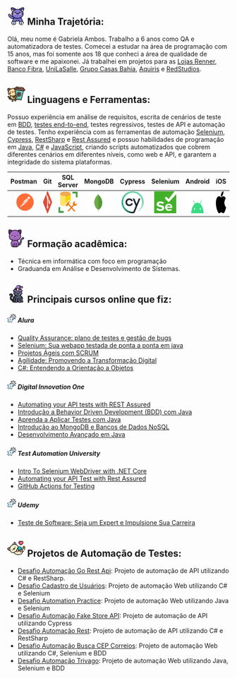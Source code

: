 ## <img src="/icons/gato (3).png" width="40" height="40"> Minha Trajetória:                 
Olá, meu nome é Gabriela Ambos. 
Trabalho a 6 anos como QA e automatizadora de testes. Comecei a estudar na área de programação com 15 anos, mas foi somente aos 18 que conheci a área de qualidade de software e me apaixonei.
Já trabalhei em projetos para as [Lojas Renner](https://www.lojasrennersa.com.br/), [Banco Fibra](https://bancofibra.com.br/), [UniLaSalle](https://www.unilasalle.edu.br/canoas), [Grupo Casas Bahia](https://ri.grupocasasbahia.com.br/), [Aquiris](https://www.aquiris.com.br/) e [RedStudios](https://redstudios.com.br/).


## <img src="/icons/gatinha.png" width="40" height="40">  Linguagens e Ferramentas:
Possuo experiência em análise de requisitos, escrita de cenários de teste em [BDD](https://www.objective.com.br/insights/bdd/), [testes end-to-end](https://circleci.com/blog/what-is-end-to-end-testing/), testes regressivos, testes de API e automação de testes. 
Tenho experiência com as ferramentas de automação [Selenium](https://www.selenium.dev/documentation/webdriver/), [Cypress](https://www.cypress.io/), [RestSharp](https://restsharp.dev/) e [Rest Assured](https://rest-assured.io/) e possuo habilidades de programação em [Java](https://www.java.com/en/), [C#](https://dotnet.microsoft.com/pt-br/languages/csharp) e [JavaScript](https://www.w3schools.com/js/), criando scripts automatizados que cobrem diferentes cenários em diferentes níveis, como web e API, e garantem a integridade do sistema plataformas.

Postman    | Git      | SQL Server | MongoDB  | Cypress | Selenium  | Android  | iOS | Unreal | Cucumber |
:---------:| :------: | :----------: | :-------: | :-----------: | :-------:| :-------:| :-----: | :-------: | :-------:|
<img src="/icons/postman.svg" width="50" height="50"> | <img src="/icons/git-icon.svg" width="50" height="50"> | <img src="/icons/sql-server.webp" width="50" height="50"> | <img src="/icons/mongodb-icon-1.svg" width="50" height="50"> | <img src="/icons/cypress-1.svg" width="50" height="50"> | <img src="/icons/Selenium_Logo.png" width="50" height="50"> | <img src="/icons/android-4.svg" width="50" height="50"> | <img src="/icons/apple-14.svg" width="50" height="50"> | <img src="/icons/unreal-1.svg" width="50" height="50"> |  <img src="/icons/cucumber.svg" width="50" height="50"> |

## <img src="/icons/gato.png" width="40" height="40"> Formação acadêmica:
* Técnica em informática com foco em programação <br>
* Graduanda em Análise e Desenvolvimento de Sistemas.

## <img src="/icons/gato-preto (2).png" width="40" height="40"> Principais cursos online que fiz:

##### <img src="/icons/clicker-do-mouse.png" width="20" height="20"> Alura
* [Quality Assurance: plano de testes e gestão de bugs](https://cursos.alura.com.br/user/gabriela-ambos/course/quality-assurance-plano-testes-gestao-bugs/formalCertificate)
* [Selenium: Sua webapp testada de ponta a ponta em java](https://cursos.alura.com.br/user/gabrielaambos/course/selenium/formalCertificate)
* [Projetos Ágeis com SCRUM](https://www.dio.me/certificate/529C74E5/share)
* [Agilidade: Promovendo a Transformação Digital](https://cursos.alura.com.br/certificate/4603158c-034d-4752-8581-8860ebf91b79)
* [C#: Entendendo a Orientação a Objetos](https://cursos.alura.com.br/certificate/0bca0e12-df47-4484-b31b-37a5e9e0a802)

##### <img src="/icons/clicker-do-mouse.png" width="20" height="20"> Digital Innovation One

* [Automating your API tests with REST Assured](https://testautomationu.applitools.com/certificate/?id=4a0881f0)
* [Introdução a Behavior Driven Development (BDD) com Java](https://www.dio.me/certificate/F6B4D8B7/share)
* [Aprenda a Aplicar Testes com Java](https://www.dio.me/certificate/77FD89B6/share)
* [Introdução ao MongoDB e Bancos de Dados NoSQL](https://www.dio.me/certificate/E570B683/share)
* [Desenvolvimento Avançado em Java](https://www.dio.me/certificate/22D8CF74/share)

##### <img src="/icons/clicker-do-mouse.png" width="20" height="20"> Test Automation University
* [Intro To Selenium WebDriver with .NET Core](https://testautomationu.applitools.com/certificate/?id=77bcc157)
* [Automating your API Test with Rest Assured](https://testautomationu.applitools.com/certificate/?id=4a0881f0)
* [GitHub Actions for Testing](https://testautomationu.applitools.com/certificate/?id=52d8a945)

##### <img src="/icons/clicker-do-mouse.png" width="20" height="20"> Udemy
* [Teste de Software: Seja um Expert e Impulsione Sua Carreira](https://www.udemy.com/certificate/UC-F8M1J1WE/)

## <img src="/icons/bicho-de-estimacao.png" width="40" height="40"> Projetos de Automação de Testes:
* [Desafio Automação Go Rest Api](https://github.com/GabrielaAmbos/desafio-automacao-go-rest-api): Projeto de automação de API utilizando C# e RestSharp.
* [Desafio Cadastro de Usuários](https://github.com/GabrielaAmbos/desafio-cadastro-de-usuarios): Projeto de automação Web utilizando C# e Selenium
* [Desafio Automation Practice](https://github.com/GabrielaAmbos/desafio-automacao-automationpractice): Projeto de automação Web utilizando Java e Selenium
* [Desafio Automação Fake Store API](https://github.com/GabrielaAmbos/automacao-fake-store-api): Projeto de automação de API utilizando Cypress
* [Desafio Automação Rest](https://github.com/GabrielaAmbos/desafio-automacao-serve-rest): Projeto de automação de API utilizando C# e RestSharp
* [Desafio Automação Busca CEP Correios](https://github.com/GabrielaAmbos/desafio-automacao-busca-cep-correios): Projeto de automação Web utilizando C#, Selenium e BDD
* [Desafio Automação Trivago](https://github.com/GabrielaAmbos/desafio-automacao-trivago): Projeto de automação Web utilizando Java, Selenium e BDD






